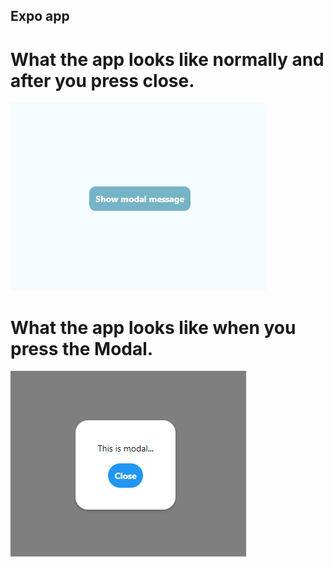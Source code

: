 ## Expo app

# What the app looks like normally and after you press close.

![App Screenshot](./assets/modal.PNG)

# What the app looks like when you press the Modal.

![App Screenshot when Modal is pressed](./assets/modalPressed.PNG)